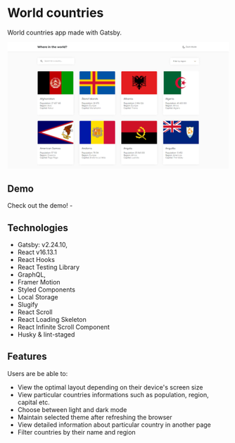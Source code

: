 # World countries

World countries app made with Gatsby.

![desktop-view](preview.png)

## Demo

Check out the demo! - 

## Technologies

- Gatsby: v2.24.10,
- React v16.13.1
- React Hooks
- React Testing Library
- GraphQL,
- Framer Motion
- Styled Components
- Local Storage
- Slugify
- React Scroll
- React Loading Skeleton
- React Infinite Scroll Component
- Husky & lint-staged

## Features

Users are be able to:

- View the optimal layout depending on their device's screen size
- View particular countries informations such as population, region, capital etc.
- Choose between light and dark mode
- Maintain selected theme after refreshing the browser
- View detailed information about particular country in another page
- Filter countries by their name and region